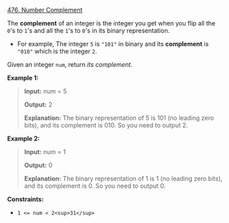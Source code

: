 [476\. Number Complement](https://leetcode.com/problems/number-complement/)

The **complement** of an integer is the integer you get when you flip all the `0`'s to `1`'s and all the `1`'s to `0`'s in its binary representation.

-   For example, The integer `5` is `"101"` in binary and its **complement** is `"010"` which is the integer `2`.

Given an integer `num`, return _its complement_.

**Example 1:**

<blockquote>

<strong>Input:</strong> num = 5

<strong>Output:</strong> 2

<strong>Explanation:</strong> The binary representation of 5 is 101 (no leading zero bits), and its complement is 010. So you need to output 2.
</blockquote>

**Example 2:**

<blockquote>

<strong>Input:</strong> num = 1

<strong>Output:</strong> 0

<strong>Explanation:</strong> The binary representation of 1 is 1 (no leading zero bits), and its complement is 0. So you need to output 0.
</blockquote>

**Constraints:**

-   `1 <= num < 2<sup>31</sup>`